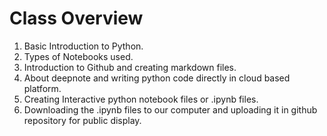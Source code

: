 # Class Overview 
1. Basic Introduction to Python.
2. Types of Notebooks used.
3. Introduction to Github and creating markdown files.
4. About deepnote and writing python code directly in cloud based platform.
5. Creating Interactive python notebook files or .ipynb files.
6. Downloading the .ipynb files to our computer and uploading it in github repository for public display.
